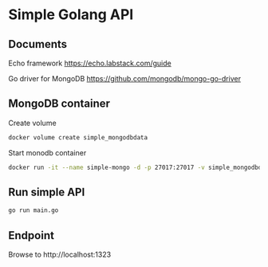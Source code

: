 # Simple Golang API

## Documents

Echo framework https://echo.labstack.com/guide

Go driver for MongoDB https://github.com/mongodb/mongo-go-driver

## MongoDB container

Create volume

```bash
docker volume create simple_mongodbdata
```

Start monodb container

```bash
docker run -it --name simple-mongo -d -p 27017:27017 -v simple_mongodbdata:/data/db mongo
```

## Run simple API

```bash
go run main.go
```

## Endpoint

Browse to http://localhost:1323
